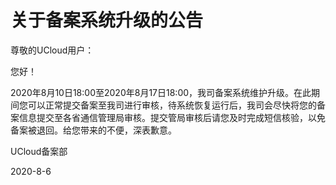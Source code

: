 # 关于备案系统升级的公告

尊敬的UCloud用户：

您好！

2020年8月10日18:00至2020年8月17日18:00，我司备案系统维护升级。在此期间您可以正常提交备案至我司进行审核，待系统恢复运行后，我司会尽快将您的备案信息提交至各省通信管理局审核。提交管局审核后请您及时完成短信核验，以免备案被退回。给您带来的不便，深表歉意。



UCloud备案部

2020-8-6







​        